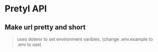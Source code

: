 # Pretyl API
## Make url pretty and short


> uses dotenv to set environment varibles. (change .env.example to .env to use)
